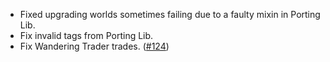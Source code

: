 - Fixed upgrading worlds sometimes failing due to a faulty mixin in Porting Lib.
- Fix invalid tags from Porting Lib.
- Fix Wandering Trader trades. ([#124](https://github.com/MehVahdJukaar/FarmersDelightRefabricated/issues/124))